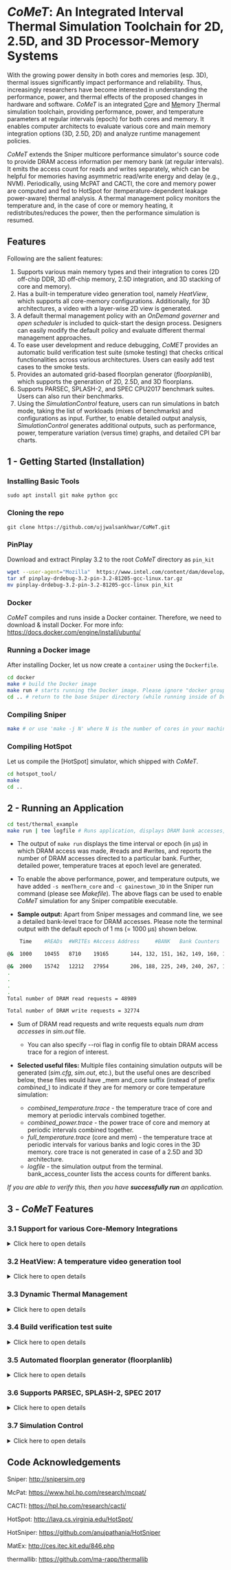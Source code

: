 <!-- # *CoMeT*: Integrated <ins>Co</ins>re and <ins>Me</ins>mory <ins>T</ins>hermal Simulation Toolchain for 2D, 2.5D, and 3D Processors-->
# *CoMeT*: An Integrated Interval Thermal Simulation Toolchain for 2D, 2.5D, and 3D Processor-Memory Systems

With the growing power density in both cores and memories (esp. 3D), thermal issues significantly impact performance and reliability. Thus, increasingly researchers have become interested in understanding the performance, power, and thermal effects of the proposed changes in hardware and software. *CoMeT* is an integrated <ins>Co</ins>re and <ins>Me</ins>mory <ins>T</ins>hermal simulation toolchain, providing performance, power, and temperature parameters at regular intervals (epoch) for both cores and memory. It enables computer architects to evaluate various core and main memory integration options (3D, 2.5D, 2D) and analyze runtime management policies. 

*CoMeT* extends the Sniper multicore performance simulator's source code to provide DRAM access information per memory bank (at regular intervals). It emits the access count for reads and writes separately, which can be helpful for memories having asymmetric read/write energy and delay (e.g., NVM). Periodically, using McPAT and CACTI, the core and memory power are computed and fed to HotSpot for (temperature-dependent leakage power-aware) thermal analysis. A thermal management policy monitors the temperature and, in the case of core or memory heating, it redistributes/reduces the power, then the performance simulation is resumed.

## Features
[//]: # "(*CoMeT* is an integrated thermal simulation toolchain for cores and memory. It integrates Sniper (performance simulator for x86), McPAT (power model for cores), CACTI3DD (power model for memory), and HotSpot (thermal simulator) to provide designers - performance, power, and thermal information, at regular intervals for both core and memory." 

Following are the salient features:
1. Supports various main memory types and their integration to cores (2D off-chip DDR, 3D off-chip memory, 2.5D integration, and 3D stacking of core and memory).
2. Has a built-in temperature video generation tool, namely *HeatView*, which supports all core-memory configurations. Additionally, for 3D architectures, a video with a layer-wise 2D view is generated.
3. A default thermal management policy with an *OnDemand governer* and *open scheduler* is included to quick-start the design process. Designers can easily modify the default policy and evaluate different thermal management approaches.
4. To ease user development and reduce debugging, *CoMET* provides an automatic build verification test suite (smoke testing) that checks critical functionalities across various architectures. Users can easily add test cases to the smoke tests.
5. Provides an automated grid-based floorplan generator (*floorplanlib*), which supports the generation of 2D, 2.5D, and 3D floorplans.
6. Supports PARSEC, SPLASH-2, and SPEC CPU2017 benchmark suites. Users can also run their benchmarks.
7. Using the *SimulationControl* feature, users can run simulations in batch mode, taking the list of workloads (mixes of benchmarks) and configurations as input. Further, to enable detailed output analysis, *SimulationControl* generates additional outputs, such as performance, power, temperature variation (versus time) graphs, and detailed CPI bar charts. 




## 1 - Getting Started (Installation)


### Installing Basic Tools

`sudo apt install git make python gcc` 

### Cloning the repo

`git clone https://github.com/ujjwalsankhwar/CoMeT.git` 

### PinPlay
Download and extract Pinplay 3.2 to the root *CoMeT* directory as ```pin_kit```
```sh
wget --user-agent="Mozilla"  https://www.intel.com/content/dam/develop/external/us/en/protected/pinplay-drdebug-3.2-pin-3.2-81205-gcc-linux.tar.gz
tar xf pinplay-drdebug-3.2-pin-3.2-81205-gcc-linux.tar.gz
mv pinplay-drdebug-3.2-pin-3.2-81205-gcc-linux pin_kit
```

### Docker
*CoMeT* compiles and runs inside a Docker container. Therefore, we need to download & install Docker. For more info: https://docs.docker.com/engine/install/ubuntu/

### Running a Docker image
After installing Docker, let us now create a `container` using the `Dockerfile`.
```sh
cd docker
make # build the Docker image
make run # starts running the Docker image. Please ignore "docker groups: cannot find name for group id 1000"
cd .. # return to the base Sniper directory (while running inside of Docker)
```

### Compiling Sniper
```sh
make # or use 'make -j N' where N is the number of cores in your machine to use parallel make
```


### Compiling HotSpot
Let us compile the [HotSpot] simulator, which shipped with *CoMeT*.
```sh
cd hotspot_tool/
make
cd ..
```

## 2 - Running an Application


```sh
cd test/thermal_example
make run | tee logfile # Runs application, displays DRAM bank accesses, outputs temperature files
```

<!-- - To see the DRAM accesses per memory bank, please use the application my\_test\_case inside test folder
    - To use this feature, the application should to run for atleast 1 ms as we collect trace at every 1 ms.
    - cd test/dram-access-trace
    - make run
-->

- The output of `make run` displays the time interval or epoch (in µs) in which DRAM access was made, #reads and #writes, and reports the number of DRAM accesses directed to a particular bank. Further, detailed power, temperature traces at epoch level are generated. 

- To enable the above performance, power, and temperature outputs, we have added `-s memTherm_core` and `-c gainestown_3D` in the Sniper run command (please see *Makefile*). The above flags can be used to enable *CoMeT* simulation for any Sniper compatible executable.


- **Sample output:** Apart from Sniper messages and command line, we see a detailed bank-level trace for DRAM accesses. Please note the terminal output with the default epoch of 1 ms (= 1000 µs) shown below.

```sh
    Time    #READs  #WRITEs #Access Address     #BANK   Bank Counters

@&  1000    10455   8710    19165       144, 132, 151, 162, 149, 160, 144, 130, 145, 140, 143, 164, 147, 158, 145, 133, 142, 131, 148, 156, 144, 155, 140, 134, 147, 129, 143, 162, 147, 167, 139, 129, 140, 130, 156, 155, 144, 153, 144, 138, 156, 137, 155, 157, 150, 169, 145, 142, 152, 137, 156, 157, 144, 156, 138, 136, 147, 127, 142, 160, 147, 160, 142, 129, 138, 133, 151, 156, 145, 155, 143, 135, 145, 129, 144, 157, 143, 162, 143, 130, 144, 129, 149, 170, 147, 164, 144, 128, 145, 132, 144, 155, 149, 164, 146, 133, 275, 254, 280, 282, 143, 163, 150, 134, 152, 125, 146, 166, 141, 164, 143, 126, 142, 130, 146, 153, 139, 156, 144, 136, 150, 126, 139, 156, 148, 165, 148, 130, 

@&  2000    15742   12212   27954       206, 188, 225, 249, 240, 267, 197, 164, 229, 219, 201, 225, 193, 196, 244, 235, 205, 191, 226, 246, 241, 264, 196, 167, 229, 217, 202, 220, 193, 196, 244, 235, 205, 191, 226, 246, 241, 264, 196, 167, 236, 218, 208, 225, 196, 205, 248, 240, 212, 193, 233, 251, 241, 267, 197, 165, 230, 215, 202, 223, 193, 199, 245, 233, 206, 189, 226, 249, 241, 267, 197, 165, 230, 220, 202, 218, 188, 202, 250, 230, 211, 196, 223, 251, 241, 265, 200, 170, 229, 222, 203, 216, 190, 203, 255, 236, 215, 193, 231, 250, 244, 264, 199, 167, 234, 215, 197, 229, 194, 196, 244, 236, 204, 191, 228, 247, 242, 264, 196, 168, 233, 211, 199, 227, 196, 200, 249, 239, 
.
.
.
.
Total number of DRAM read requests = 48989 

Total number of DRAM write requests = 32774
```
- Sum of DRAM read requests and write requests equals *num dram accesses* in *sim.out* file.
    - You can also specify --roi flag in config file to obtain DRAM access trace for a region of interest.

- **Selected useful files:** Multiple files containing simulation outputs will be generated (*sim.cfg*, *sim.out*, etc.), but the useful ones are described below, these files would have \_mem and\_core suffix (instead of prefix *combined_*) to indicate if they are for memory or core temperature simulation:
    - *combined_temperature.trace* - the temperature trace of core and memory at periodic intervals combined together.
    - *combined_power.trace* - the power trace of core and memory at periodic intervals combined together.
    - *full_temperature.trace* (core and mem) - the temperature trace at periodic intervals for various banks and logic cores in the 3D memory. core trace is not generated in case of a 2.5D and 3D architecture.
    - *logfile* - the simulation output from the terminal. bank\_access\_counter lists the access counts for different banks.

*If you are able to verify this, then you have **successfully run** an application.*

<!-- 
## 3 - Understanding the *CoMeT* output

- To see the output corresponding to number of DRAM read/write accesses per bank, the application should run for atleast 1 ms. This is due to length of epoch that we use for counting the DRAM accesses and some other delays.

 -->

## 3 - *CoMeT* Features


### 3.1 Support for various Core-Memory Integrations

<details>
<summary>Click here to open details</summary>

*CoMeT* can be configured for various memory and core configurations. 

We show changing input configuration, from stacked (core + 3D memory) to off-chip 3D memory, for the *thermal_example* test case. 

```sh
#Change to appropriate working directory
cd test/thermal_example

#Change configuration from gainestown_3D to gainestown_3Dmem. Can be done in a text editor also.
sed -i 's/-c gainestown_3D/-c gainestown_3Dmem/g' Makefile

#Running CoMeT
make run > logfile
```

- **Setting up input configuration:** Open Makefile and change the config file used (specified with -c option in the sniper command). The options are as follows:

    - gainestown_DDR - 2x2 core and an external 4x4 bank DDR main memory (2D memory).<!--It invokes two different hotspot runs to estimate temperatures for core and memory separately.-->
    - gainestown_3Dmem - 2x2 core and an external 4x4x8 banks 3D main memory.<!-- It invokes two different hotspot runs to estimate temperatures for core and memory separately.-->
    - gainestown_2_5D - 2x2 core and a 4x4x8 banks 3D main memory integrated on the same die (2.5D architecture).<!-- It invokes a single hotspot run and simulates core and memory together.-->
    - gainestown_3D - 2x2 core on top of a 4x4x8 banks 3D main memory.<!-- It invokes a single hotspot run and simulates core and memory together.-->

<!-- 
Open Makefile and use appropriate config file (pre-designed) as per the following descriptions. The parameter `type_of_stack` in the config file controls the architecture type.
    - gainestown_DDR - 2x2 core and an external 4x4 bank DDR main memory (2D memory). It invokes two different hotspot runs to estimate temperatures for core and memory separately.
    - gainestown_3Dmem - 2x2 core and an external 4x4x8 banks 3D main memory. It invokes two different hotspot runs to estimate temperatures for core and memory separately.
    - gainestown_2_5D - 2x2 core and a 4x4x8 banks 3D main memory integrated on the same die (2.5D architecture). It invokes a single hotspot run and simulates core and memory together.
    - gainestown_3D - 2x2 core on top of a 4x4x8 banks 3D main memory. It invokes a single hotspot run and simulates core and memory together.
     -->

</details>


### 3.2 HeatView: A temperature video generation tool

<details>
<summary>Click here to open details</summary>

- To generate the thermal trace video (for stacked 4-core and 3D, 8 layer, 128 bank memory architechure), please run `python3 ../../../scripts/heatView.py --cores_in_x 2 --cores_in_y 2 --cores_in_z 1 --banks_in_x 4 --banks_in_y 4 --banks_in_z 8 --arch_type 3D --traceFile combined_temperature.trace --output maps`. The video will be an avi file generated in the maps folder using the *combined_temperature.trace*. Detailed command line arguments for *HeatView* are given below.

```
Usage: python3 heatView.py arguments
Switches and command-line arguments: 
     --cores_in_x: Number of cores in x dimension (default 4)
     --cores_in_y: Number of cores in y dimension (default 4)
     --cores_in_z: Number of cores in z dimension (default 1)
     --banks_in_x: Number of memory banks in x dimension (default 4)
     --banks_in_y: Number of memory banks in y dimension (default 4)
     --banks_in_z: Number of memory banks in z dimension (default 8)
     --arch_type: Architecture type = 3D or no3D (default no3D)
     --plot_type: Generated view = 3D or 2D (default 3D)
     --layer_to_view: Layer number to view in 3D plot (starting from 0) (default 0)
     --type_to_view: Layer type to view in 3D plot (CORE or MEMORY) (default MEMORY)
     --verbose (or -v): Enable verbose output
     --inverted_view (or -i): Enable inverted view (heat sink on bottom)
     --debug: Enable debug priting
     --tmin: Minimum temperature to use for scale (default 65 deg C)
     --tmax: Maximum temperature to use for scale (default 81 deg C)
     --samplingRate (or -s): Sampling rate, specify an integer (default 1)
     --traceFile (or -t): Input trace file (no default value)
     --output (or -o): output directory (default maps)
     --clean (or -c): Clean if directory exists
```
</details>

### 3.3 Dynamic Thermal Management

<details>
<summary>Click here to open details</summary>

Open Scheduler

- features
    - random arrival times of workloads (open system)
    - API for application mapping and DVFS policies
- enable with `type=open` in base.cfg

Configuration Help for Open Scheduler

- task arrival times: use the config parameters in `scheduler/open` in `base.cfg`
- mapping: select logic with `scheduler/open/logic` and configure with additional parameters (`core_mask`, `preferred_core`)
- DVFS: select logic with `scheduler/open/dvfs/logic` and configure accordingly

These policies are implemented in `common/scheduler/policies`.
Mapping policies derive from `MappingPolicy`, DVFS policies derive from `DVFSPolicy`.
After implementing your policy, instantiate it in `SchedulerOpen::initMappingPolicy` / `SchedulerOpen::initDVFSPolicy`.

</details>

### 3.4 Build verification test suite

<details>
<summary>Click here to open details</summary>

- Running automated test suite to ensure working of different features of *CoMeT*
```sh
cd test/test-installation
make run
```
- As each system configuration is successfully simulated, you will see messages as below
    - Running test case with configuration gainestown_3D
    - Finished running test case with configuration gainestown_3D.cfg
    - Test case passed for configuration gainestown_3D.cfg
    - OR Test case failed for configuration gainestown_3D.cfg. Please check test/test-installation/comet_results/gainestown_3D/error_log for details.
    - Video for gainestown_3D saved in test/test-installation/comet_results/gainestown_3D/maps
    - OR Video generation failed for configuration gainestown_3D.cfg. Check test/test-installation/comet_results/gainestown_3D/video_gen_error.log for details.
    - Result saved in test/test-installation/comet_results/gainestown_3D
    - make clean

- After the test finishes successfully, a folder "comet\_results" will be created in the same folder
    - It contains sub-folders, one for each system configurations (DDR, 3Dmem, 3D and 2\_5\_D)
    - Each sub-folder contains architecture simulation files and thermal simulation files for the test case
    - For per epoch DRAM access trace and Sniper log of test case, please refer simulation\_log file
    - For thermal simulation results, please refer to full\_temperature.trace file and other related files

- Video generation
    - If the simulation for a configuration finishes successfully and pre-requisites for generating videos are installed in your host machine, then the video is generated inside "video" folder of that configuration.
    - If the simulation for a configuration crashes, no video is generated. Further, an error\_log is generated for that configuration stating why simulation failed.
    - If the simulation finishes successfully but pre-requisites for generating videos are not met, a file named video\_gen\_error.log is generated to report the error for that configuration.

- Test summary
    - The complete summary of the running the test suite is written to a file named test\_summary.
    - Also, some logs are printed during the execution of test\_suite.

</details>

### 3.5 Automated floorplan generator (floorplanlib)

<details>
<summary>Click here to open details</summary>

### General Usage

The floorplan creation helpers are an optional tool, you can also use your custom floorplans instead.
Usage:
- create floorplans (and layer configuration files, HotSpot configuration files)
- change configuration to reference to the created files (for an example see gainestown_*)

#### Examples

##### off-chip 2D
```bash
python3 floorplanlib/create.py \
    --mode DDR \
    --cores 4x4 --corex 1mm --corey 1mm \
    --banks 8x8 --bankx 0.9mm --banky 0.9mm \
    --out my_2d_floorplan
```

##### off-chip 3D memory
```bash
python3 floorplanlib/create.py \
    --mode 3Dmem \
    --cores 4x4 --corex 1mm --corey 1mm \
    --banks 8x8x2 --bankx 0.9mm --banky 0.9mm \
    --out my_3d_oc_floorplan
```

##### 2.5D (3D memory and 2D core on the same interposer)
```bash
python3 floorplanlib/create.py \
    --mode 2.5D \
    --cores 4x4 --corex 1mm --corey 1mm \
    --banks 8x8x2 --bankx 0.9mm --banky 0.9mm \
    --core_mem_distance 7mm \
    --out my_2.5d_floorplan
```

##### 3D (fully-integrated 3D stack of cores and memory)
```bash
python3 floorplanlib/create.py \
    --mode 3D \
    --cores 4x4 --corex 0.9mm --corey 0.9mm \
    --banks 8x8x4 --bankx 0.45mm --banky 0.45mm \
    --out my_3d_floorplan
```

</details>


### 3.6 Supports PARSEC, SPLASH-2, SPEC 2017

<details>
<summary>Click here to open details</summary>

- Compiling the Benchmarks:
```sh
#setting $GRAPHITE_ROOT to CoMeT's root directory
export GRAPHITE_ROOT=$(pwd)
cd benchmarks
#setting $BENCHMARKS_ROOT to the benchmarks directory
export BENCHMARKS_ROOT=$(pwd)
#compiling the benchmarks
make
#Running the benchmarks
make run
```
<!-- - You are required to 'make' twice for correct compilation -->
- You will see that compilation only passes for PARSEC and SPLASH benchmarks, and fails for SPEC benchmarks. Ignore the failed compilation for SPEC benchmarks.
- For the SPEC 2017 benchmarks,
    - Download the pinballs from the below link
        - https://www.spec.org/cpu2017/research/simpoint.html
    - Create a folder "SPEC" inside test folder
    - Extract the pinballs inside test/SPEC 
    - Run the benchmark. Given below is an example for a 4-core simulation.
    ```
    cd test/SPEC
    ../../../../../run-sniper -v -s memTherm_core -c gainestown_3Dmem -n 4 --pinballs $SIM_PATH,$SIM_PATH,$SIM_PATH,$SIM_PATH
    ```
    - $SIM\_PATH represents path of a specific *.address* for the SPEC benchmark 

</details>

### 3.7 Simulation Control
<details>
<summary>Click here to open details</summary>

- features
    - batch run many simulations with different configurations
        - annotate configuration options in config files (e.g., in `base.cfg` or `gainestown_3D.cfg`) with tags following the format `# cfg:<TAG>`
        - specify list of tags per run in `run.py`. Only the associated configuration options will be enabled
        - for an example: see `example` function in `run.py` and `scheduler/open/dvfs/constFreq` in `base.cfg` to run an application at different frequencies
        - IMPORTANT: make sure that all your configuration options have a match in `base.cfg`
    - create plots of temperature, power, etc. over time
    - create video of temperature (with HeatView)
    - API to automatically parse finished runs (`resultlib`)
- usage
    - configure basic settings in `simulationcontrol/config.py`
    - specify your runs in `simulationcontrol/run.py`
    - `python3 run.py`
    - print overview of finished simulations: `python3 parse_results.py`

Quickly list the finished simulations:
```sh
cd simulationcontrol
PYTHONIOENCODING="UTF-8" python3 parse_results.py
```

Each run is stored in a separate directory in the results directory (see 4).
For quick visual check, many plots are automatically generated for you (IPS, power, etc).

To do your own (automated) evaluations, see the `simulationcontrol.resultlib` package for a set of helper functions to parse the results. See the source code of `parse_results.py` for a few examples.
</details>

## Code Acknowledgements

  Sniper: http://snipersim.org
  
  McPat: https://www.hpl.hp.com/research/mcpat/
  
  CACTI: https://hpl.hp.com/research/cacti/
  
  HotSpot: http://lava.cs.virginia.edu/HotSpot/
    
  HotSniper: https://github.com/anujpathania/HotSniper
  
  MatEx: http://ces.itec.kit.edu/846.php
  
  thermallib: https://github.com/ma-rapp/thermallib





